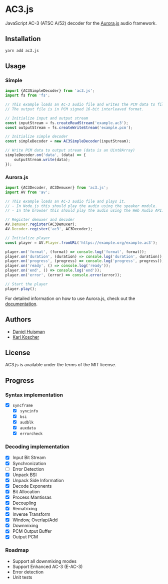 # AC3.js

JavaScript AC-3 (ATSC A/52) decoder for the [Aurora.js](https://github.com/audiocogs/aurora.js) audio framework.

## Installation

```bash
yarn add ac3.js
```

## Usage

### Simple

```javascript
import {AC3SimpleDecoder} from 'ac3.js';
import fs from 'fs';

// This example loads an AC-3 audio file and writes the PCM data to file.
// The output file is in PCM signed 16-bit interleaved format.

// Initialize input and output stream
const inputStream = fs.createReadStream('example.ac3');
const outputStream = fs.createWriteStream('example.pcm');

// Initialize simple decoder
const simpleDecoder = new AC3SimpleDecoder(inputStream);

// Write PCM data to output stream (data is an Uint8Array)
simpleDecoder.on('data', (data) => {
    outputStream.write(data);
});
```

### Aurora.js

```javascript
import {AC3Decoder, AC3Demuxer} from 'ac3.js';
import AV from 'av';

// This example loads an AC-3 audio file and plays it.
// - In Node.js this should play the audio using the speaker module.
// - In the browser this should play the audio using the Web Audio API.

// Register demuxer and decoder
AV.Demuxer.register(AC3Demuxer);
AV.Decoder.register('ac3', AC3Decoder);

// Initialize player
const player = AV.Player.fromURL('https://example.org/example.ac3');

player.on('format', (format) => console.log('format', format));
player.on('duration', (duration) => console.log('duration', duration));
player.on('progress', (progress) => console.log('progress', progress));
player.on('ready', () => console.log('ready'));
player.on('end', () => console.log('end'));
player.on('error', (error) => console.error(error));

// Start the player
player.play();
```

For detailed information on how to use Aurora.js, check out the [documentation](https://github.com/audiocogs/aurora.js/wiki).

## Authors

-   [Daniel Huisman](https://github.com/DanielHuisman)
-   [Karl Koscher](https://github.com/supersat)

## License

AC3.js is available under the terms of the MIT license.

## Progress

### Syntax implementation

-   [x] `syncframe`
    -   [x] `syncinfo`
    -   [x] `bsi`
    -   [x] `audblk`
    -   [x] `auxdata`
    -   [x] `errorcheck`

### Decoding implementation

-   [x] Input Bit Stream
-   [x] Synchronization
-   [ ] Error Detection
-   [x] Unpack BSI
-   [x] Unpack Side Information
-   [x] Decode Exponents
-   [x] Bit Allocation
-   [x] Process Mantissas
-   [x] Decoupling
-   [x] Rematrixing
-   [x] Inverse Transform
-   [x] Window, Overlap/Add
-   [x] Downmixing
-   [x] PCM Output Buffer
-   [x] Output PCM

### Roadmap

-   Support all downmixing modes
-   Support Enhanced AC-3 (E-AC-3)
-   Error detection
-   Unit tests
